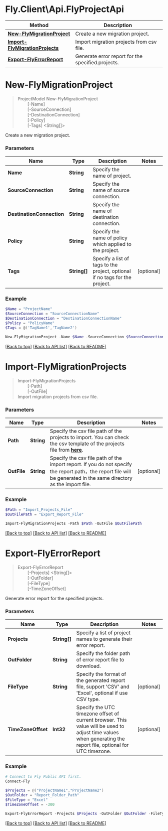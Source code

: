 # Fly.Client\Api.FlyProjectApi

Method | Description
------------- | -------------
[**New-FlyMigrationProject**](FlyProjectApi.md#new-flymigrationproject) | Create a new migration project.
[**Import-FlyMigrationProjects**](FlyProjectApi.md#import-flymigrationprojects) | Import migration projects from csv file.
[**Export-FlyErrorReport**](FlyProjectApi.md#export-flyerrorreport) | Generate error report for the specified.projects.

<a name="New-FlyMigrationProject"></a>
# **New-FlyMigrationProject**
> ProjectModel New-FlyMigrationProject<br>
> &nbsp;&nbsp;&nbsp;&nbsp;&nbsp;&nbsp;&nbsp;&nbsp;[-Name] <String><br>
> &nbsp;&nbsp;&nbsp;&nbsp;&nbsp;&nbsp;&nbsp;&nbsp;[-SourceConnection] <String><br>
> &nbsp;&nbsp;&nbsp;&nbsp;&nbsp;&nbsp;&nbsp;&nbsp;[-DestinationConnection] <String><br>
> &nbsp;&nbsp;&nbsp;&nbsp;&nbsp;&nbsp;&nbsp;&nbsp;[-Policy] <String><br>
> &nbsp;&nbsp;&nbsp;&nbsp;&nbsp;&nbsp;&nbsp;&nbsp;[-Tags] <String[]><br>

Create a new migration project.

### Parameters

Name | Type | Description  | Notes
------------- | ------------- | ------------- | -------------
 **Name** | **String**| Specify the name of project. 
 **SourceConnection** | **String**| Specify the name of source connection. 
 **DestinationConnection** | **String**| Specify the name of destination connection. 
 **Policy** | **String**| Specify the name of policy which applied to the project. 
 **Tags** | **String[]**| Specify a list of tags to the project, optional if no tags for the project. | [optional]

### Example
```powershell
$Name = "ProjectName" 
$SourceConnection = "SourceConnectionName" 
$DestinationConnection = "DestinationConnectionName" 
$Policy = "PolicyName" 
$Tags = @('TagName1','TagName2') 

New-FlyMigrationProject -Name $Name -SourceConnection $SourceConnection -DestinationConnection $DestinationConnection -Policy $Policy -Tags $Tags
```
[[Back to top]](#) [[Back to API list]](FlyApi.md#documentation-for-cmdlets) [[Back to README]](../README.md)

<a name="Import-FlyMigrationProjects"></a>

# **Import-FlyMigrationProjects**
> Import-FlyMigrationProjects<br>
> &nbsp;&nbsp;&nbsp;&nbsp;&nbsp;&nbsp;&nbsp;&nbsp;[-Path] <String><br>
> &nbsp;&nbsp;&nbsp;&nbsp;&nbsp;&nbsp;&nbsp;&nbsp;[-OutFile] <String><br>
Import migration projects from csv file.

### Parameters

Name | Type | Description  | Notes
------------- | ------------- | ------------- | -------------
 **Path** | **String**| Specify the csv file path of the projects to import. You can check the csv template of the projects file from [**here**](../templates/Fly_Import_Projects_Template.csv).
 **OutFile** | **String**| Specify the csv file path of the import report.  If you do not specify the report path，the report file will be generated in the same directory as the import file. | [optional]

### Example
```powershell
$Path = "Import_Projects_File"
$OutFilePath = "Export_Report_File" 

Import-FlyMigrationProjects -Path $Path -OutFile $OutFilePath
```
[[Back to top]](#) [[Back to API list]](FlyApi.md#documentation-for-cmdlets) [[Back to README]](../README.md)

<a name="Export-FlyErrorReport"></a>
# **Export-FlyErrorReport**
> Export-FlyErrorReport<br>
> &nbsp;&nbsp;&nbsp;&nbsp;&nbsp;&nbsp;&nbsp;&nbsp;[-Projects] <String[]><br>
> &nbsp;&nbsp;&nbsp;&nbsp;&nbsp;&nbsp;&nbsp;&nbsp;[-OutFolder] <String><br>
> &nbsp;&nbsp;&nbsp;&nbsp;&nbsp;&nbsp;&nbsp;&nbsp;[-FileType] <String><br>
> &nbsp;&nbsp;&nbsp;&nbsp;&nbsp;&nbsp;&nbsp;&nbsp;[-TimeZoneOffset] <Int32><br>

Generate error report for the specified projects.

### Parameters

Name | Type | Description  | Notes
------------- | ------------- | ------------- | -------------
 **Projects** | **String[]**| Specify a list of project names to generate their error report. 
 **OutFolder** | **String**| Specify the folder path of error report file to download. 
 **FileType** | **String**| Specify the format of the generated report file, support 'CSV' and 'Excel', optional if use CSV type. | [optional]
 **TimeZoneOffset** | **Int32**| Specify the UTC timezone offset of current browser. This value will be used to adjust time values when generating the report file, optional for UTC timezone. | [optional]

### Example
```powershell
# Connect to Fly Public API first.
Connect-Fly

$Projects = @("ProjectName1","ProjectName2") 
$OutFolder = "Report_Folder_Path" 
$FileType = "Excel" 
$TimeZoneOffset = -300 

Export-FlyErrorReport -Projects $Projects -OutFolder $OutFolder -FileType $FileType -TimeZoneOffset $TimeZoneOffset
```

[[Back to top]](#) [[Back to API list]](FlyApi.md#documentation-for-cmdlets) [[Back to README]](../README.md)
